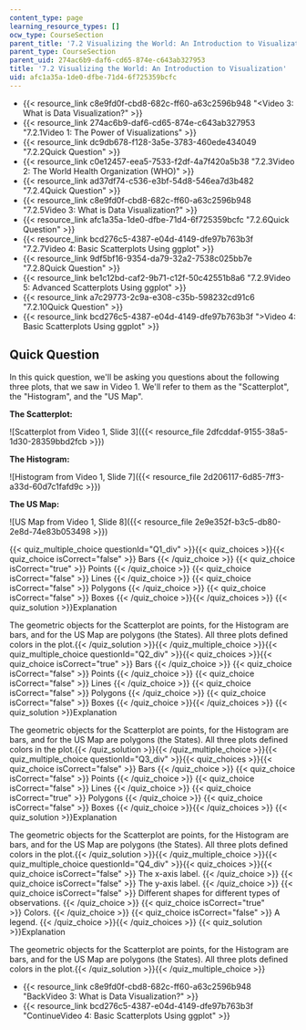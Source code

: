 ```yaml
---
content_type: page
learning_resource_types: []
ocw_type: CourseSection
parent_title: '7.2 Visualizing the World: An Introduction to Visualization'
parent_type: CourseSection
parent_uid: 274ac6b9-daf6-cd65-874e-c643ab327953
title: '7.2 Visualizing the World: An Introduction to Visualization'
uid: afc1a35a-1de0-dfbe-71d4-6f725359bcfc
---
```


*   {{< resource_link c8e9fd0f-cbd8-682c-ff60-a63c2596b948 "\<Video 3: What is Data Visualization?" >}}
*   {{< resource_link 274ac6b9-daf6-cd65-874e-c643ab327953 "7.2.1Video 1: The Power of Visualizations" >}}
*   {{< resource_link dc9db678-f128-3a5e-3783-460ede434049 "7.2.2Quick Question" >}}
*   {{< resource_link c0e12457-eea5-7533-f2df-4a7f420a5b38 "7.2.3Video 2: The World Health Organization (WHO)" >}}
*   {{< resource_link ad37df74-c536-e3bf-54d8-546ea7d3b482 "7.2.4Quick Question" >}}
*   {{< resource_link c8e9fd0f-cbd8-682c-ff60-a63c2596b948 "7.2.5Video 3: What is Data Visualization?" >}}
*   {{< resource_link afc1a35a-1de0-dfbe-71d4-6f725359bcfc "7.2.6Quick Question" >}}
*   {{< resource_link bcd276c5-4387-e04d-4149-dfe97b763b3f "7.2.7Video 4: Basic Scatterplots Using ggplot" >}}
*   {{< resource_link 9df5bf16-9354-da79-32a2-7538c025bb7e "7.2.8Quick Question" >}}
*   {{< resource_link be1c12bd-caf2-9b71-c12f-50c42551b8a6 "7.2.9Video 5: Advanced Scatterplots Using ggplot" >}}
*   {{< resource_link a7c29773-2c9a-e308-c35b-598232cd91c6 "7.2.10Quick Question" >}}
*   {{< resource_link bcd276c5-4387-e04d-4149-dfe97b763b3f "\>Video 4: Basic Scatterplots Using ggplot" >}}

Quick Question
--------------

In this quick question, we'll be asking you questions about the following three plots, that we saw in Video 1. We'll refer to them as the "Scatterplot", the "Histogram", and the "US Map".

**The Scatterplot:**

![Scatterplot from Video 1, Slide 3]({{< resource_file 2dfcddaf-9155-38a5-1d30-28359bbd2fcb >}})

**The Histogram:**

![Histogram from Video 1, Slide 7]({{< resource_file 2d206117-6d85-7ff3-a33d-60d7c1fafd9c >}})

**The US Map:**

![US Map from Video 1, Slide 8]({{< resource_file 2e9e352f-b3c5-db80-2e8d-74e83b053498 >}})

{{< quiz_multiple_choice questionId="Q1_div" >}}{{< quiz_choices >}}{{< quiz_choice isCorrect="false" >}}&nbsp;Bars&nbsp;{{< /quiz_choice >}}
{{< quiz_choice isCorrect="true" >}}&nbsp;Points&nbsp;{{< /quiz_choice >}}
{{< quiz_choice isCorrect="false" >}}&nbsp;Lines&nbsp;{{< /quiz_choice >}}
{{< quiz_choice isCorrect="false" >}}&nbsp;Polygons&nbsp;{{< /quiz_choice >}}
{{< quiz_choice isCorrect="false" >}}&nbsp;Boxes&nbsp;{{< /quiz_choice >}}{{< /quiz_choices >}}
{{< quiz_solution >}}Explanation

The geometric objects for the Scatterplot are points, for the Histogram are bars, and for the US Map are polygons (the States). All three plots defined colors in the plot.{{< /quiz_solution >}}{{< /quiz_multiple_choice >}}{{< quiz_multiple_choice questionId="Q2_div" >}}{{< quiz_choices >}}{{< quiz_choice isCorrect="true" >}}&nbsp;Bars&nbsp;{{< /quiz_choice >}}
{{< quiz_choice isCorrect="false" >}}&nbsp;Points&nbsp;{{< /quiz_choice >}}
{{< quiz_choice isCorrect="false" >}}&nbsp;Lines&nbsp;{{< /quiz_choice >}}
{{< quiz_choice isCorrect="false" >}}&nbsp;Polygons&nbsp;{{< /quiz_choice >}}
{{< quiz_choice isCorrect="false" >}}&nbsp;Boxes&nbsp;{{< /quiz_choice >}}{{< /quiz_choices >}}
{{< quiz_solution >}}Explanation

The geometric objects for the Scatterplot are points, for the Histogram are bars, and for the US Map are polygons (the States). All three plots defined colors in the plot.{{< /quiz_solution >}}{{< /quiz_multiple_choice >}}{{< quiz_multiple_choice questionId="Q3_div" >}}{{< quiz_choices >}}{{< quiz_choice isCorrect="false" >}}&nbsp;Bars&nbsp;{{< /quiz_choice >}}
{{< quiz_choice isCorrect="false" >}}&nbsp;Points&nbsp;{{< /quiz_choice >}}
{{< quiz_choice isCorrect="false" >}}&nbsp;Lines&nbsp;{{< /quiz_choice >}}
{{< quiz_choice isCorrect="true" >}}&nbsp;Polygons&nbsp;{{< /quiz_choice >}}
{{< quiz_choice isCorrect="false" >}}&nbsp;Boxes&nbsp;{{< /quiz_choice >}}{{< /quiz_choices >}}
{{< quiz_solution >}}Explanation

The geometric objects for the Scatterplot are points, for the Histogram are bars, and for the US Map are polygons (the States). All three plots defined colors in the plot.{{< /quiz_solution >}}{{< /quiz_multiple_choice >}}{{< quiz_multiple_choice questionId="Q4_div" >}}{{< quiz_choices >}}{{< quiz_choice isCorrect="false" >}}&nbsp;The x-axis label.&nbsp;{{< /quiz_choice >}}
{{< quiz_choice isCorrect="false" >}}&nbsp;The y-axis label.&nbsp;{{< /quiz_choice >}}
{{< quiz_choice isCorrect="false" >}}&nbsp;Different shapes for different types of observations.&nbsp;{{< /quiz_choice >}}
{{< quiz_choice isCorrect="true" >}}&nbsp;Colors.&nbsp;{{< /quiz_choice >}}
{{< quiz_choice isCorrect="false" >}}&nbsp;A legend.&nbsp;{{< /quiz_choice >}}{{< /quiz_choices >}}
{{< quiz_solution >}}Explanation

The geometric objects for the Scatterplot are points, for the Histogram are bars, and for the US Map are polygons (the States). All three plots defined colors in the plot.{{< /quiz_solution >}}{{< /quiz_multiple_choice >}}

*   {{< resource_link c8e9fd0f-cbd8-682c-ff60-a63c2596b948 "BackVideo 3: What is Data Visualization?" >}}
*   {{< resource_link bcd276c5-4387-e04d-4149-dfe97b763b3f "ContinueVideo 4: Basic Scatterplots Using ggplot" >}}